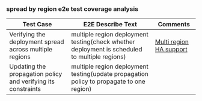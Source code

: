 ### spread by region e2e test coverage analysis

| Test Case                                                     | E2E Describe Text                                                                             | Comments                                                                                                                 |
|---------------------------------------------------------------|-----------------------------------------------------------------------------------------------|--------------------------------------------------------------------------------------------------------------------------|
| Verifying the deployment spread across multiple regions       | multiple region deployment testing(check whether deployment is scheduled to multiple regions) | [Multi region HA support](https://karmada.io/zh/docs/userguide/scheduling/resource-propagating/#multi-region-ha-support) |
| Updating the propagation policy and verifying its constraints | multiple region deployment testing(update propagation policy to propagate to one region)      |                                                                                                                          |
